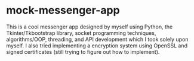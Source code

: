 # mock-messenger-app
This is a cool messenger app designed by myself using Python, the Tkinter/Tkbootstrap library, socket programming techniques, algorithms/OOP, threading, and API development which I took solely upon myself. I also tried implementing a encryption system using OpenSSL and signed certificates (still trying to figure out how to implement).
